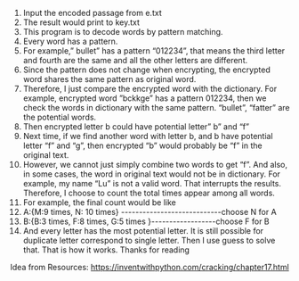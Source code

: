 1. Input the encoded passage from e.txt
2. The result would print to key.txt
3. This program is to decode words by pattern matching.
4. Every word has a pattern. 
5. For example,” bullet” has a pattern “012234”, that means the third letter and fourth are the same and all the other letters are different.
6. Since the pattern does not change when encrypting, the encrypted word shares the same pattern as original word. 
7. Therefore, I just compare the encrypted word with the dictionary. For example, encrypted word ”bckkge” has a pattern 012234, then we check the words in dictionary with the same pattern. “bullet”, “fatter” are the potential words.
8. Then encrypted letter b could have potential letter” b” and “f”
9. Next time, if we find another word with letter b, and b have potential letter “f” and “g”, then encrypted “b” would probably be “f” in the original text. 
10. However, we cannot just simply combine two words to get “f”. And also, in some cases, the word in original text would not be in dictionary. For example, my name “Lu” is not a valid word. That interrupts the results. Therefore, I choose to count the total times appear among all words.
11. For example, the final count would be like
12. A:{M:9 times, N: 10 times} ----------------------------choose N for A
13. B:{B:3 times, F:8 times, G:5 times }------------------choose F for B
14. And every letter has the most potential letter. It is still possible for duplicate letter correspond to single letter. Then I use guess to solve that.
That is how it works.
Thanks for reading




Idea from
Resources: https://inventwithpython.com/cracking/chapter17.html
